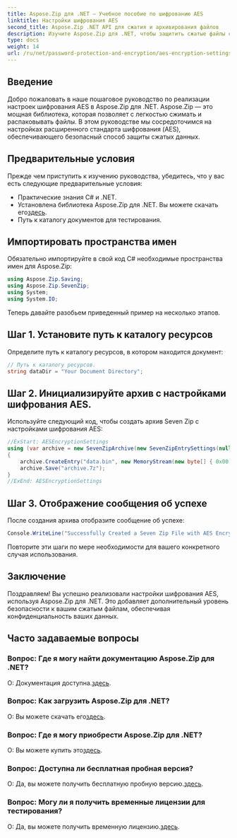 ```yaml
---
title: Aspose.Zip для .NET — Учебное пособие по шифрованию AES
linktitle: Настройки шифрования AES
second_title: Aspose.Zip .NET API для сжатия и архивирования файлов
description: Изучите Aspose.Zip для .NET, чтобы защитить сжатые файлы с помощью шифрования AES. Загрузите сейчас для эффективной защиты данных.
type: docs
weight: 14
url: /ru/net/password-protection-and-encryption/aes-encryption-settings/
---
```


## Введение

Добро пожаловать в наше пошаговое руководство по реализации настроек шифрования AES в Aspose.Zip для .NET. Aspose.Zip — это мощная библиотека, которая позволяет с легкостью сжимать и распаковывать файлы. В этом руководстве мы сосредоточимся на настройках расширенного стандарта шифрования (AES), обеспечивающего безопасный способ защиты сжатых данных.

## Предварительные условия

Прежде чем приступить к изучению руководства, убедитесь, что у вас есть следующие предварительные условия:

- Практические знания C# и .NET.
-  Установлена библиотека Aspose.Zip для .NET. Вы можете скачать его[здесь](https://releases.aspose.com/zip/net/).
- Путь к каталогу документов для тестирования.

## Импортировать пространства имен

Обязательно импортируйте в свой код C# необходимые пространства имен для Aspose.Zip:

```csharp
using Aspose.Zip.Saving;
using Aspose.Zip.SevenZip;
using System;
using System.IO;
```

Теперь давайте разобьем приведенный пример на несколько этапов.

## Шаг 1. Установите путь к каталогу ресурсов

Определите путь к каталогу ресурсов, в котором находится документ:

```csharp
// Путь к каталогу ресурсов.
string dataDir = "Your Document Directory";
```

## Шаг 2. Инициализируйте архив с настройками шифрования AES.

Используйте следующий код, чтобы создать архив Seven Zip с настройками шифрования AES:

```csharp
//ExStart: AESEncryptionSettings
using (var archive = new SevenZipArchive(new SevenZipEntrySettings(null, new SevenZipAESEncryptionSettings("p@s$"))))
{
    archive.CreateEntry("data.bin", new MemoryStream(new byte[] { 0x00, 0xFF }));
    archive.Save("archive.7z");
}
//ExEnd: AESEncryptionSettings
```

## Шаг 3. Отображение сообщения об успехе

После создания архива отобразите сообщение об успехе:

```csharp
Console.WriteLine("Successfully Created a Seven Zip File with AES Encryption Settings");
```

Повторите эти шаги по мере необходимости для вашего конкретного случая использования.

## Заключение

Поздравляем! Вы успешно реализовали настройки шифрования AES, используя Aspose.Zip для .NET. Это добавляет дополнительный уровень безопасности к вашим сжатым файлам, обеспечивая конфиденциальность ваших данных.

## Часто задаваемые вопросы

### Вопрос: Где я могу найти документацию Aspose.Zip для .NET?
 О: Документация доступна.[здесь](https://reference.aspose.com/zip/net/).

### Вопрос: Как загрузить Aspose.Zip для .NET?
 О: Вы можете скачать его[здесь](https://releases.aspose.com/zip/net/).

### Вопрос: Где я могу приобрести Aspose.Zip для .NET?
 О: Вы можете купить это[здесь](https://purchase.aspose.com/buy).

### Вопрос: Доступна ли бесплатная пробная версия?
 О: Да, вы можете получить бесплатную пробную версию.[здесь](https://releases.aspose.com/).

### Вопрос: Могу ли я получить временные лицензии для тестирования?
 О: Да, вы можете получить временную лицензию.[здесь](https://purchase.aspose.com/temporary-license/).

